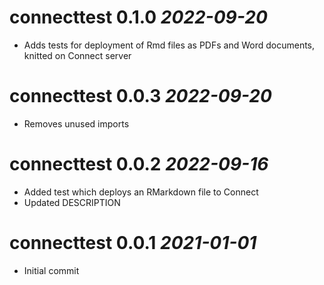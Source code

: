 # connecttest 0.1.0 _2022-09-20_

-   Adds tests for deployment of Rmd files as PDFs and Word documents, knitted on Connect server

# connecttest 0.0.3 _2022-09-20_

-   Removes unused imports

# connecttest 0.0.2 _2022-09-16_

-   Added test which deploys an RMarkdown file to Connect
-   Updated DESCRIPTION

# connecttest 0.0.1 _2021-01-01_

-   Initial commit
